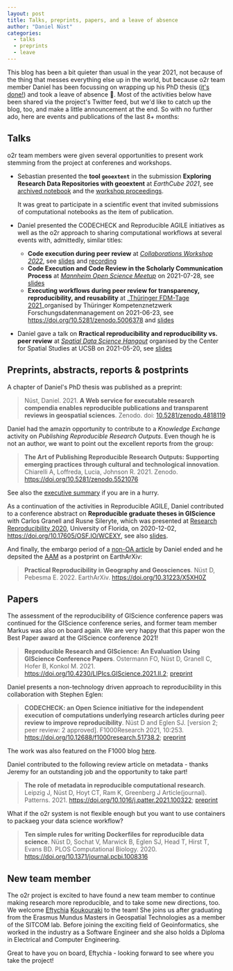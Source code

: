 ```yaml
---
layout: post
title: Talks, preprints, papers, and a leave of absence
author: "Daniel Nüst"
categories:
  - talks
  - preprints
  - leave
---
```


This blog has been a bit quieter than usual in the year 2021, not because of the thing that messes everything else up in the world, but because o2r team member Daniel has been focussing on wrapping up his PhD thesis ([it's done!](/2022/02/14/daniel-phd-defense/)) and took a leave of absence 👶.
Most of the activities below have been shared via the project's Twitter feed, but we'd like to catch up the blog, too, and make a little announcement at the end.
So with no further ado, here are events and publications of the last 8+ months:<!--more-->

## Talks

o2r team members were given several opportunities to present work stemming from the project at conferenes and workshops.

- Sebastian presented the **tool `geoextent`** in the submission **Exploring Research Data Repositories with geoextent** at _EarthCube 2021_, see [archived notebook](https://doi.org/10.5281/zenodo.5496310) and the [workshop proceedings](https://earthcube2021.github.io/ec21_book/docs/index_dup.html).

  It was great to participate in a scientific event that invited submissions of computational notebooks as the item of publication.
- Daniel presented the CODECHECK and Reproducible AGILE initiatives as well as the o2r approach to sharing computational workflows at several events with, admittedly, similar titles:
  - **Code execution during peer review** at _[Collaborations Workshop 2022](https://software.ac.uk/cw22)_, see [slides](https://bit.ly/cw22-keynote-daniel) and [recording](https://youtu.be/EHyEsZCDR1U?t=172)
  - **Code Execution and Code Review in the Scholarly Communication Process** at _[Mannheim Open Science Meetup](https://twitter.com/MAOpenScience)_ on 2021-07-28, see [slides](https://bit.ly/code-scholcomm-ma-os)
  -  **Executing workflows during peer review for transparency, reproducibility, and reusability** at _[Thüringer FDM-Tage 2021](https://forschungsdaten-thueringen.de/veranstaltung/FDM-Tage-2021.html)_organised by Thüringer Kompetenznetzwerk Forschungsdatenmanagement on 2021-06-23, see <https://doi.org/10.5281/zenodo.5006378> and [slides](https://docs.google.com/presentation/d/1k37sLw-SlLLrGPi4Rd8rajNQ2nN5a9P-kGA_D4kbKq0/edit?usp=sharing)
- Daniel gave a talk on **Rractical reproducibility and reproducibility vs. peer review** at _[Spatial Data Science Hangout](http://spatial.ucsb.edu/spatial-data-science-hangout-Spring21/)_ organised by the Center for Spatial Studies at UCSB on 2021-05-20, see [slides](https://docs.google.com/presentation/d/1x3lJx_y3GM_puG-oTkTfz0Vr6yWLgDxgcAkB8apsgjI/edit#slide=id.p)

## Preprints, abstracts, reports & postprints

A chapter of Daniel's PhD thesis was published as a preprint:

> Nüst, Daniel. 2021. **A Web service for executable research compendia enables reproducible publications and transparent reviews in geospatial sciences**. Zenodo. doi: [10.5281/zenodo.4818119](https://10.5281/zenodo.4818119)

Daniel had the amazin opportunity to contribute to a _Knowledge Exchange_ activity on _Publishing Reproducible Research Outputs_.
Even though he is not an author, we want to point out the excellent reports from the group:

> **The Art of Publishing Reproducible Research Outputs: Supporting emerging practices through cultural and technological innovation**. Chiarelli A, Loffreda, Lucia, Johnson R. 2021. Zenodo. <https://doi.org/10.5281/zenodo.5521076>

See also the [executive summary](https://doi.org/10.5281/zenodo.5639383) if you are in a hurry.

As a continuation of the activities in Reproducible AGILE, Daniel contributed to a conference abstract on **Reproducible graduate theses in GIScience** with Carlos Granell and Rusne Sileryte, which was presented at [Research Reproducibility 2020](https://pwd.aa.ufl.edu/researchre-pro/), University of Florida, on 2020-12-02, <https://doi.org/10.17605/OSF.IO/WCEXY>, see also [slides](https://osf.io/ynezg/).

And finally, the embargo period of a [non-OA article](/2020/10/14/new-papers-rockerverse-geography-geosciences/) by Daniel ended and he depsited the [AAM](https://casrai.org/term/author-accepted-manuscript/) as a postprint on EarthArXiv:

> **Practical Reproducibility in Geography and Geosciences**. Nüst D, Pebesma E. 2022. EarthArXiv. <https://doi.org/10.31223/X5XH0Z>

## Papers

The assessment of the reproducibility of GIScience conference papers was continued for the GIScience conference series, and former team member Markus was also on board again.
We are very happy that this paper won the Best Paper award at the GIScience conference 2021!

> **Reproducible Research and GIScience: An Evaluation Using GIScience Conference Papers**. Ostermann FO, Nüst D, Granell C, Hofer B, Konkol M. 2021. <https://doi.org/10.4230/LIPIcs.GIScience.2021.II.2>; [preprint](https://doi.org/10.31223/x5zk5v)

Daniel presents a non-technology driven approach to reproducibility in this collaboration with Stephen Eglen:

> **CODECHECK: an Open Science initiative for the independent execution of computations underlying research articles during peer review to improve reproducibility**. Nüst D and Eglen SJ. [version 2; peer review: 2 approved]. F1000Research 2021, 10:253. <https://doi.org/10.12688/f1000research.51738.2>; [preprint](https://doi.org/10.12688/f1000research.51738.1)

The work was also featured on the F1000 blog [here](https://blog.f1000.com/2021/09/27/codecheck/).

Daniel contributed to the following review article on metadata - thanks Jeremy for an outstanding job and the opportunity to take part!

> **The role of metadata in reproducible computational research**. Leipzig J, Nüst D, Hoyt CT, Ram K, Greenberg J
Article(journal). Patterns. 2021. <https://doi.org/10.1016/j.patter.2021.100322>; [preprint](https://arxiv.org/pdf/2006.08589)

What if the o2r system is not flexible enough but you want to use containers to packaeg your data science workflow?

> **Ten simple rules for writing Dockerfiles for reproducible data science**. Nüst D, Sochat V, Marwick B, Eglen SJ, Head T, Hirst T, Evans BD. PLOS Computational Biology. 2020. <https://doi.org/10.1371/journal.pcbi.1008316>

## New team member

The o2r project is excited to have found a new team member to continue making research more reproducible, and to take some new directions, too.
We welcome [Eftychia](https://orcid.org/0000-0003-0928-1139) [Koukouraki](https://www.uni-muenster.de/Geoinformatics/en/institute/staff/index.php/365/Eftychia_Koukouraki) to the team!
She joins us after graduating from the Erasmus Mundus Masters in Geospatial Technologies as a member of the SITCOM lab.
Before joining the exciting field of Geoinformatics, she worked in the industry as a Software Engineer and she also holds a Diploma in Electrical and Computer Engineering.

Great to have you on board, Eftychia - looking forward to see where you take the project!
